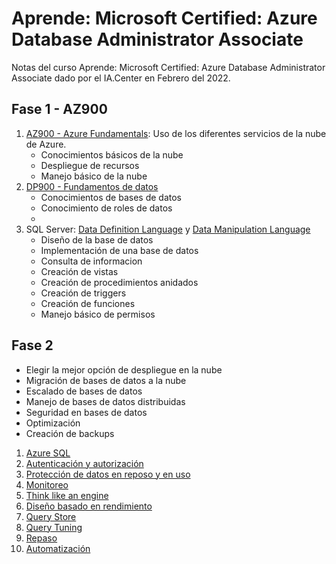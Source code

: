 # Aprende: Microsoft Certified: Azure Database Administrator Associate

Notas del curso Aprende: Microsoft Certified: Azure Database Administrator Associate dado por el IA.Center en Febrero del 2022.

## Fase 1 - AZ900
1. [AZ900 - Azure Fundamentals](./Fase%201/AZ900-AzureFundamentals/): Uso de los diferentes servicios de la nube de Azure.
    * Conocimientos básicos de la nube
    * Despliegue de recursos
    * Manejo básico de la nube
2. [DP900 - Fundamentos de datos](./Fase%201/DP900FundamentosDeDatos/)
    * Conocimientos de bases de datos
    * Conocimiento de roles de datos
    *
3. SQL Server: [Data Definition Language](./Fase%201/Parte3/sql_server_ddl.ipynb) y [Data Manipulation Language](/Fase%201/Parte3/sql_server_dml.ipynb)
    * Diseño de la base de datos
    * Implementación de una base de datos
    * Consulta de informacion
    * Creación de vistas
    * Creación de procedimientos anidados
    * Creación de triggers
    * Creación de funciones
    * Manejo básico de permisos

## Fase 2
* Elegir la mejor opción de despliegue en la nube
* Migración de bases de datos a la nube
* Escalado de bases de datos
* Manejo de bases de datos distribuidas
* Seguridad en bases de datos
* Optimización
* Creación de backups

1. [Azure SQL](./Fase2/Azure%20SQL/)
2. [Autenticación y autorización](./Fase2/Autenticacion_y_autorizacion/)
3. [Protección de datos en reposo y en uso](/Fase2/Proteccion_de_datos_en_reposo_y_en_transito/)
4. [Monitoreo](./Fase2/Monitoreo/)
5. [Think like an engine](./Fase2/think_like_an_engine/)
6. [Diseño basado en rendimiento](./Fase2/dise%C3%B1o_basado_en_rendimiento/)
7. [Query Store](./Fase2/query_store/)
8. [Query Tuning](./Fase2/query_tuning/)
9. [Repaso](./Fase2/repaso/)
10. [Automatización](./Fase2/automatizacion/)
